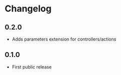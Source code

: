 Changelog
=========

0.2.0
-----
-   Adds parameters extension for controllers/actions

0.1.0
-----
-   First public release
